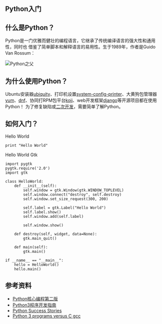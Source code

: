 Python入门
-----------

## 什么是Python？

Python是一门优雅而健壮的编程语言，它继承了传统编译语言的强大性和通用性，同时也
借鉴了简单脚本和解释语言的易用性。生于1989年，作者是Guido Van Rossum：

![Python之父](https://raw.github.com/isoft-linux/training/master/python/guido-van-rossum.png)

## 为什么使用Python？

Ubuntu安装器[ubiquity](https://launchpad.net/ubiquity)、打印机设置[system-config-printer](http://cyberelk.net/tim/software/system-config-printer/)、大黄狗包管理器[yum](http://yum.baseurl.org/)、[dnf](http://dnf.baseurl.org/)、协同打RPM包平台[koji](https://fedoraproject.org/wiki/Koji)、web开发框架[django](https://www.djangoproject.com/)等开源项目都在使用Python！
为了修复缺陷或[二次开发](https://github.com/isoft-linux/django-mama-cas)，需要简单了解Python。

## 如何入门？

Hello World

```
print "Hello World"
```

Hello World Gtk

```
import pygtk
pygtk.require('2.0')
import gtk

class HelloWorld:
    def __init__(self):
        self.window = gtk.Window(gtk.WINDOW_TOPLEVEL)
        self.window.connect("destroy", self.destroy)
        self.window.set_size_request(300, 200)
   
        self.label = gtk.Label("Hello World")
        self.label.show()
        self.window.add(self.label)
    
        self.window.show()

    def destroy(self, widget, data=None):
        gtk.main_quit()

    def main(self):
        gtk.main()

if __name__ == "__main__":
    hello = HelloWorld()
    hello.main()
```


## 参考资料

* [Python核心编程第二版](http://isoft.zhcn.cc/~wuxiaotian/ebooks/Python%20%e6%a0%b8%e5%bf%83%e7%bc%96%e7%a8%8b%20%e7%ac%ac%e4%ba%8c%e7%89%88.pdf)
* [Python3程序开发指南](http://isoft.zhcn.cc/~wuxiaotian/ebooks/Python3%E7%A8%8B%E5%BA%8F%E5%BC%80%E5%8F%91%E6%8C%87%E5%8D%97.pdf)
* [Python Success Stories](https://www.python.org/about/success/)
* [Python 3 programs versus C gcc](http://benchmarksgame.alioth.debian.org/u64q/compare.php?lang=python3&lang2=gcc)
